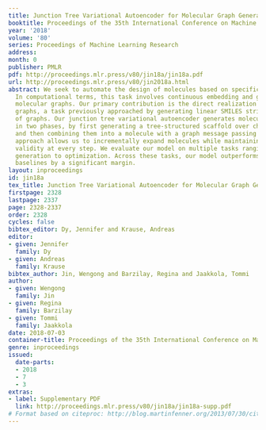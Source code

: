 ```yaml
---
title: Junction Tree Variational Autoencoder for Molecular Graph Generation
booktitle: Proceedings of the 35th International Conference on Machine Learning
year: '2018'
volume: '80'
series: Proceedings of Machine Learning Research
address: 
month: 0
publisher: PMLR
pdf: http://proceedings.mlr.press/v80/jin18a/jin18a.pdf
url: http://proceedings.mlr.press/v80/jin2018a.html
abstract: We seek to automate the design of molecules based on specific chemical properties.
  In computational terms, this task involves continuous embedding and generation of
  molecular graphs. Our primary contribution is the direct realization of molecular
  graphs, a task previously approached by generating linear SMILES strings instead
  of graphs. Our junction tree variational autoencoder generates molecular graphs
  in two phases, by first generating a tree-structured scaffold over chemical substructures,
  and then combining them into a molecule with a graph message passing network. This
  approach allows us to incrementally expand molecules while maintaining chemical
  validity at every step. We evaluate our model on multiple tasks ranging from molecular
  generation to optimization. Across these tasks, our model outperforms previous state-of-the-art
  baselines by a significant margin.
layout: inproceedings
id: jin18a
tex_title: Junction Tree Variational Autoencoder for Molecular Graph Generation
firstpage: 2328
lastpage: 2337
page: 2328-2337
order: 2328
cycles: false
bibtex_editor: Dy, Jennifer and Krause, Andreas
editor:
- given: Jennifer
  family: Dy
- given: Andreas
  family: Krause
bibtex_author: Jin, Wengong and Barzilay, Regina and Jaakkola, Tommi
author:
- given: Wengong
  family: Jin
- given: Regina
  family: Barzilay
- given: Tommi
  family: Jaakkola
date: 2018-07-03
container-title: Proceedings of the 35th International Conference on Machine Learning
genre: inproceedings
issued:
  date-parts:
  - 2018
  - 7
  - 3
extras:
- label: Supplementary PDF
  link: http://proceedings.mlr.press/v80/jin18a/jin18a-supp.pdf
# Format based on citeproc: http://blog.martinfenner.org/2013/07/30/citeproc-yaml-for-bibliographies/
---
```

